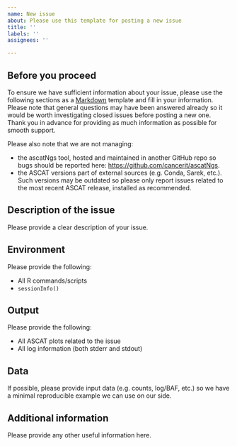```yaml
---
name: New issue
about: Please use this template for posting a new issue
title: ''
labels: ''
assignees: ''

---
```


## Before you proceed
To ensure we have sufficient information about your issue, please use the following sections as a [Markdown](https://docs.github.com/en/get-started/writing-on-github/getting-started-with-writing-and-formatting-on-github/basic-writing-and-formatting-syntax) template and fill in your information. Please note that general questions may have been answered already so it would be worth investigating closed issues before posting a new one. Thank you in advance for providing as much information as possible for smooth support.

Please also note that we are not managing:
  - the ascatNgs tool, hosted and maintained in another GitHub repo so bugs should be reported here: https://github.com/cancerit/ascatNgs.
  - the ASCAT versions part of external sources (e.g. Conda, Sarek, etc.). Such versions may be outdated so please only report issues related to the most recent ASCAT release, installed as recommended.

## Description of the issue
Please provide a clear description of your issue.

## Environment
Please provide the following:
  - All R commands/scripts
  - `sessionInfo()`

## Output
Please provide the following:
  - All ASCAT plots related to the issue
  - All log information (both stderr and stdout)

## Data
If possible, please provide input data (e.g. counts, log/BAF, etc.) so we have a minimal reproducible example we can use on our side.

## Additional information
Please provide any other useful information here.
